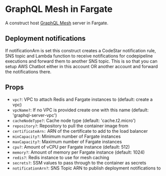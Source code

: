 # GraphQL Mesh in Fargate
A construct host [GraphQL Mesh](https://the-guild.dev/graphql/mesh) server in Fargate. 

## Deployment notifications
If notificationArn is set this construct creates a CodeStar notification rule, SNS topic and Lambda function to receive notifications for codepipeline executions and forward them to another SNS topic. This is so that you can setup AWS Chatbot either in this account OR another account and forward the notifications there. 
## Props
 - `vpc?`: VPC to attach Redis and Fargate instances to (default: create a vpc)
 - `vpcName?`: If no VPC is provided create one with this name (default: 'graphql-server-vpc')
 - `cacheNodeType?`: Cache node type (default: 'cache.t2.micro')
 - `repository?`: Repository to pull the container image from 
 - `certificateArn:` ARN of the certificate to add to the load balancer
 - `minCapacity?`: Minimum number of Fargate instances
 - `maxCapacity?`: Maximum number of Fargate instances
 - `cpu?`: Amount of vCPU per Fargate instance (default: 512)
 - `memory?`: Amount of memory per Fargate instance (default: 1024)
 - `redis?`: Redis instance to use for mesh caching
 - `secrets?`: SSM values to pass through to the container as secrets
 - `notificationArn?`: SNS Topic ARN to publish deployment notifications to